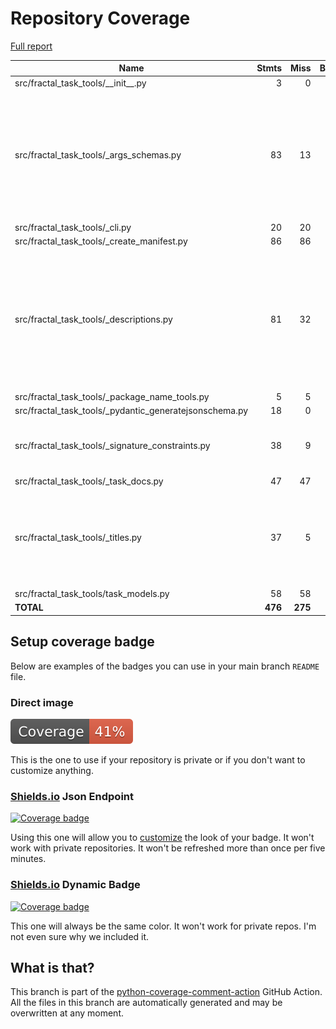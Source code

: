 # Repository Coverage

[Full report](https://htmlpreview.github.io/?https://github.com/fractal-analytics-platform/fractal-task-tools/blob/python-coverage-comment-action-data/htmlcov/index.html)

| Name                                                       |    Stmts |     Miss |   Branch |   BrPart |   Cover |   Missing |
|----------------------------------------------------------- | -------: | -------: | -------: | -------: | ------: | --------: |
| src/fractal\_task\_tools/\_\_init\_\_.py                   |        3 |        0 |        0 |        0 |    100% |           |
| src/fractal\_task\_tools/\_args\_schemas.py                |       83 |       13 |       30 |        7 |     79% |49-50, 59, 110->130, 133-135, 145->150, 162->173, 186-206 |
| src/fractal\_task\_tools/\_cli.py                          |       20 |       20 |        6 |        0 |      0% |      1-69 |
| src/fractal\_task\_tools/\_create\_manifest.py             |       86 |       86 |       26 |        0 |      0% |     4-194 |
| src/fractal\_task\_tools/\_descriptions.py                 |       81 |       32 |       34 |        9 |     56% |27, 52, 57, 62, 65, 71->75, 112->116, 138, 142-164, 182, 190, 217-236 |
| src/fractal\_task\_tools/\_package\_name\_tools.py         |        5 |        5 |        0 |        0 |      0% |      1-27 |
| src/fractal\_task\_tools/\_pydantic\_generatejsonschema.py |       18 |        0 |        4 |        1 |     95% |    27->32 |
| src/fractal\_task\_tools/\_signature\_constraints.py       |       38 |        9 |       16 |        6 |     69% |39, 44->49, 52-58, 77, 83, 87, 98 |
| src/fractal\_task\_tools/\_task\_docs.py                   |       47 |       47 |       16 |        0 |      0% |     1-109 |
| src/fractal\_task\_tools/\_titles.py                       |       37 |        5 |       22 |        8 |     78% |22->28, 31-33, 34->39, 65->70, 75->79, 83->81, 89-92, 95->100 |
| src/fractal\_task\_tools/task\_models.py                   |       58 |       58 |        0 |        0 |      0% |      1-94 |
|                                                  **TOTAL** |  **476** |  **275** |  **154** |   **31** | **41%** |           |


## Setup coverage badge

Below are examples of the badges you can use in your main branch `README` file.

### Direct image

[![Coverage badge](https://raw.githubusercontent.com/fractal-analytics-platform/fractal-task-tools/python-coverage-comment-action-data/badge.svg)](https://htmlpreview.github.io/?https://github.com/fractal-analytics-platform/fractal-task-tools/blob/python-coverage-comment-action-data/htmlcov/index.html)

This is the one to use if your repository is private or if you don't want to customize anything.

### [Shields.io](https://shields.io) Json Endpoint

[![Coverage badge](https://img.shields.io/endpoint?url=https://raw.githubusercontent.com/fractal-analytics-platform/fractal-task-tools/python-coverage-comment-action-data/endpoint.json)](https://htmlpreview.github.io/?https://github.com/fractal-analytics-platform/fractal-task-tools/blob/python-coverage-comment-action-data/htmlcov/index.html)

Using this one will allow you to [customize](https://shields.io/endpoint) the look of your badge.
It won't work with private repositories. It won't be refreshed more than once per five minutes.

### [Shields.io](https://shields.io) Dynamic Badge

[![Coverage badge](https://img.shields.io/badge/dynamic/json?color=brightgreen&label=coverage&query=%24.message&url=https%3A%2F%2Fraw.githubusercontent.com%2Ffractal-analytics-platform%2Ffractal-task-tools%2Fpython-coverage-comment-action-data%2Fendpoint.json)](https://htmlpreview.github.io/?https://github.com/fractal-analytics-platform/fractal-task-tools/blob/python-coverage-comment-action-data/htmlcov/index.html)

This one will always be the same color. It won't work for private repos. I'm not even sure why we included it.

## What is that?

This branch is part of the
[python-coverage-comment-action](https://github.com/marketplace/actions/python-coverage-comment)
GitHub Action. All the files in this branch are automatically generated and may be
overwritten at any moment.
